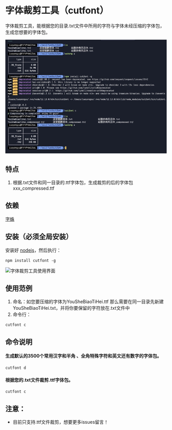 # 字体裁剪工具（cutfont）

字体裁剪工具，能根据您的目录.txt文件中所用的字符与字体未经压缩的字体包，生成您想要的字体包。

<img alt="字体裁剪工具使用界面" width="700" src="./example/use_01.jpg">

## 特点

1. 根据.txt文件和同一目录的.ttf字体包，生成裁剪的后的字体包 xxx_compressed.ttf

## 依赖

[字蛛](https://github.com/aui/font-spider)

## 安装（必须全局安装）

安装好 [nodejs](http://nodejs.org)，然后执行：

``` shell
npm install cutfont -g
```
<img alt="字体裁剪工具使用界面" width="700" src="./example/use.gif">

## 使用范例

1. 命名：如您要压缩的字体为YouSheBiaoTiHei.ttf 那么需要在同一目录先新建YouSheBiaoTiHei.txt，并将你要保留的字符放在.txt文件中
2. 命令行：

``` shell
cutfont c
```

## 命令说明

  #### 生成默认的3500个常用汉字和半角 、全角特殊字符和英文还有数字的字体包。
  ``` shell
  cutfont d
  ```
  #### 根据您的.txt文件裁剪.ttf字体包。
  ``` shell
  cutfont c
  ```

## 注意：
- 目前只支持.ttf文件裁剪，想要更多issues留言！